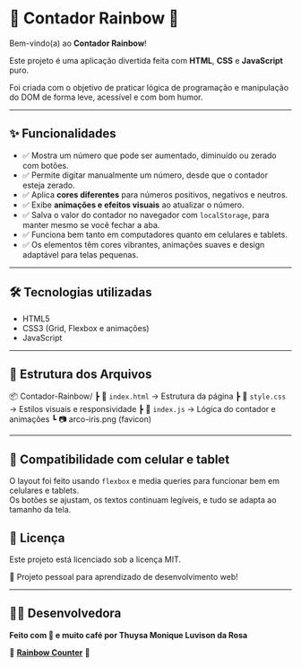 # 🌈 Contador Rainbow 🎉

Bem-vindo(a) ao **Contador Rainbow**!

Este projeto é uma aplicação divertida feita com **HTML**, **CSS** e **JavaScript** puro.  

Foi criada com o objetivo de praticar lógica de programação e manipulação do DOM de forma leve, acessível e com bom humor.

---

## ✨ Funcionalidades

- ✅ Mostra um número que pode ser aumentado, diminuído ou zerado com botões.
- ✅ Permite digitar manualmente um número, desde que o contador esteja zerado.
- ✅ Aplica **cores diferentes** para números positivos, negativos e neutros.
- ✅ Exibe **animações e efeitos visuais** ao atualizar o número.
- ✅ Salva o valor do contador no navegador com `localStorage`, para manter mesmo se você fechar a aba.
- ✅ Funciona bem tanto em computadores quanto em celulares e tablets.
- ✅ Os elementos têm cores vibrantes, animações suaves e design adaptável para telas pequenas.

---

## 🛠️ Tecnologias utilizadas

- HTML5
- CSS3 (Grid, Flexbox e animações)
- JavaScript 

---

## 📁 Estrutura dos Arquivos

📦 Contador-Rainbow/
┣ 📜 `index.html` → Estrutura da página
┣ 📜 `style.css`  → Estilos visuais e responsividade
┣ 📜 `index.js`   → Lógica do contador e animações
┗ 📷 arco-iris.png (favicon)

---

## 📱 Compatibilidade com celular e tablet

O layout foi feito usando `flexbox` e media queries para funcionar bem em celulares e tablets.  
Os botões se ajustam, os textos continuam legíveis, e tudo se adapta ao tamanho da tela.


## 📄 Licença

Este projeto está licenciado sob a licença MIT.

💼 Projeto pessoal para aprendizado de desenvolvimento web!
 
---

## 👩‍💻 Desenvolvedora

**Feito com 💜 e muito café por Thuysa Monique Luvison da Rosa**


📌 **[Rainbow Counter](https://rainbow-counter.vercel.app/)** 📌

